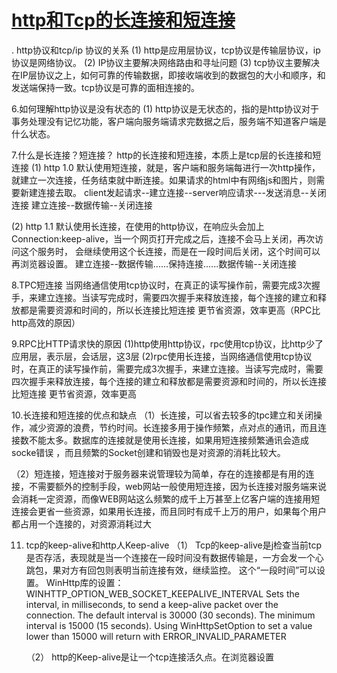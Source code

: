 # [http和Tcp的长连接和短连接](http://www.cnblogs.com/fubaizhaizhuren/p/7523374.html)

. http协议和tcp/ip 协议的关系
(1) http是应用层协议，tcp协议是传输层协议，ip协议是网络协议。
(2) IP协议主要解决网络路由和寻址问题
(3) tcp协议主要解决在IP层协议之上，如何可靠的传输数据，即接收端收到的数据包的大小和顺序，和发送端保持一致。tcp协议是可靠的面相连接的。

6.如何理解http协议是没有状态的
(1) http协议是无状态的，指的是http协议对于事务处理没有记忆功能，客户端向服务端请求完数据之后，服务端不知道客户端是什么状态。

7.什么是长连接？短连接？
http的长连接和短连接，本质上是tcp层的长连接和短连接
(1) http 1.0 默认使用短连接，就是，客户端和服务端每进行一次http操作，就建立一次连接，任务结束就中断连接。如果请求的html中有网络js和图片，则需要新建连接去取。
client发起请求--建立连接--server响应请求---发送消息--关闭连接
建立连接--数据传输--关闭连接

(2) http 1.1 默认使用长连接，在使用的http协议，在响应头会加上 Connection:keep-alive，当一个网页打开完成之后，连接不会马上关闭，再次访问这个服务时，
会继续使用这个长连接，而是在一段时间后关闭，这个时间可以再浏览器设置。
建立连接--数据传输......保持连接......数据传输--关闭连接

8.TPC短连接
当网络通信使用tcp协议时，在真正的读写操作前，需要完成3次握手，来建立连接。当读写完成时，需要四次握手来释放连接，每个连接的建立和释放都是需要资源和时间的，所以长连接比短连接
更节省资源，效率更高（RPC比http高效的原因）

9.RPC比HTTP请求快的原因
(1)http使用http协议，rpc使用tcp协议，比http少了应用层，表示层，会话层，这3层
(2)rpc使用长连接，当网络通信使用tcp协议时，在真正的读写操作前，需要完成3次握手，来建立连接。当读写完成时，需要四次握手来释放连接，每个连接的建立和释放都是需要资源和时间的，所以长连接比短连接
更节省资源，效率更高

10.长连接和短连接的优点和缺点
（1）长连接，可以省去较多的tpc建立和关闭操作，减少资源的浪费，节约时间。长连接多用于操作频繁，点对点的通讯，而且连接数不能太多。数据库的连接就是使用长连接，如果用短连接频繁通讯会造成socke错误
，而且频繁的Socket创建和销毁也是对资源的消耗比较大。

（2）短连接，短连接对于服务器来说管理较为简单，存在的连接都是有用的连接，不需要额外的控制手段，web网站一般使用短连接，因为长连接对服务端来说会消耗一定资源，而像WEB网站这么频繁的成千上万甚至上亿客户端的连接用短连接会更省一些资源，如果用长连接，而且同时有成千上万的用户，如果每个用户都占用一个连接的，对资源消耗过大

11. tcp的keep-alive和http人Keep-alive
    （1） Tcp的keep-alive是j检查当前tcp是否存活，表现就是当一个连接在一段时间没有数据传输是，一方会发一个心跳包，果对方有回包则表明当前连接有效，继续监控。
    这个“一段时间”可以设置。
    WinHttp库的设置：
    WINHTTP_OPTION_WEB_SOCKET_KEEPALIVE_INTERVAL
    Sets the interval, in milliseconds, to send a keep-alive packet over the connection. The default interval is 30000 (30 seconds). The minimum interval is 15000 (15 seconds). Using WinHttpSetOption to set a value lower than 15000 will return with ERROR_INVALID_PARAMETER

    （2） http的Keep-alive是让一个tcp连接活久点。在浏览器设置

